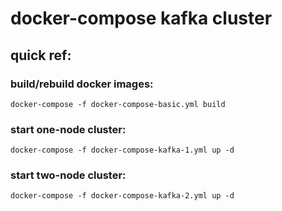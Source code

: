 # docker-compose kafka cluster

## quick ref:

### build/rebuild docker images:

    docker-compose -f docker-compose-basic.yml build

### start one-node cluster:

    docker-compose -f docker-compose-kafka-1.yml up -d

### start two-node cluster:

    docker-compose -f docker-compose-kafka-2.yml up -d

